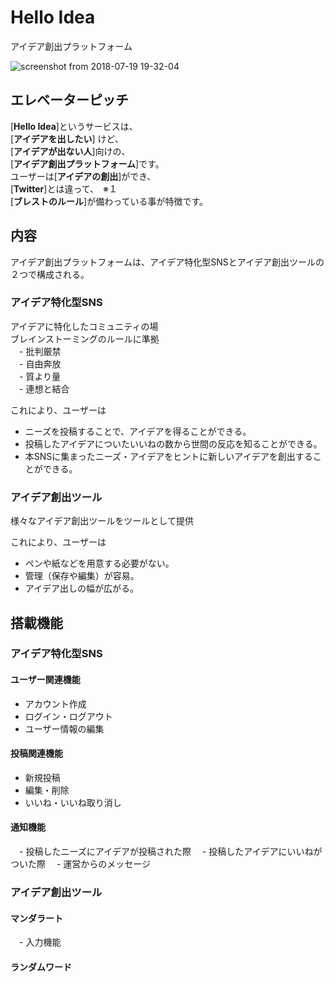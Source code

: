 # Hello Idea
アイデア創出プラットフォーム

![screenshot from 2018-07-19 19-32-04](https://user-images.githubusercontent.com/20394831/43624529-fd8fcc16-9722-11e8-87d6-61d844b23873.png)

## エレベーターピッチ
\[**Hello Idea**\]というサービスは、  
\[**アイデアを出したい**\]  けど、  
\[**アイデアが出ない人**\]向けの、  
\[**アイデア創出プラットフォーム**\]です。  
ユーザーは\[**アイデアの創出**\]ができ、  
\[**Twitter**\]とは違って、　※１  
\[**ブレストのルール**\]が備わっている事が特徴です。  

## 内容
アイデア創出プラットフォームは、アイデア特化型SNSとアイデア創出ツールの２つで構成される。
### アイデア特化型SNS
アイデアに特化したコミュニティの場  
ブレインストーミングのルールに準拠  
　- 批判厳禁  
　- 自由奔放  
　- 質より量  
　- 連想と結合  

これにより、ユーザーは  
- ニーズを投稿することで、アイデアを得ることができる。  
- 投稿したアイデアについたいいねの数から世間の反応を知ることができる。    
- 本SNSに集まったニーズ・アイデアをヒントに新しいアイデアを創出することができる。  

### アイデア創出ツール
様々なアイデア創出ツールをツールとして提供  

これにより、ユーザーは  
- ペンや紙などを用意する必要がない。
- 管理（保存や編集）が容易。  
- アイデア出しの幅が広がる。  

## 搭載機能
### アイデア特化型SNS
#### ユーザー関連機能
  - アカウント作成
  - ログイン・ログアウト
  - ユーザー情報の編集
#### 投稿関連機能
  - 新規投稿
  - 編集・削除
  - いいね・いいね取り消し
#### 通知機能
　- 投稿したニーズにアイデアが投稿された際
　- 投稿したアイデアにいいねがついた際
　- 運営からのメッセージ
 
### アイデア創出ツール
#### マンダラート
 　- 入力機能
#### ランダムワード
